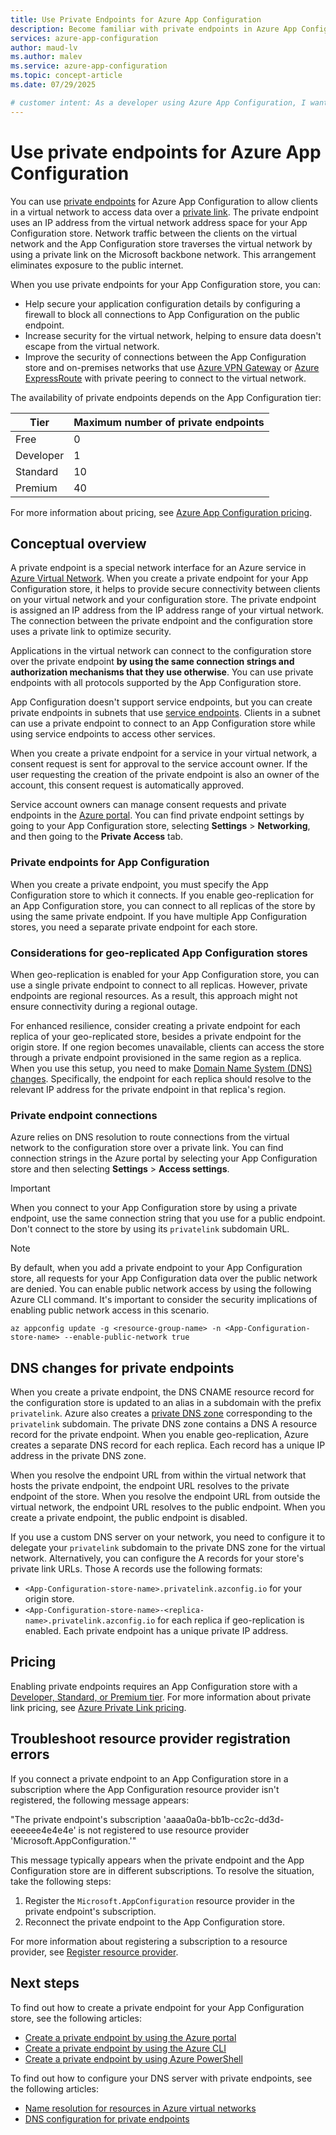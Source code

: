 ```yaml
---
title: Use Private Endpoints for Azure App Configuration
description: Become familiar with private endpoints in Azure App Configuration. Find out how clients in a virtual network can access configuration data over a private link.
services: azure-app-configuration
author: maud-lv
ms.author: malev
ms.service: azure-app-configuration
ms.topic: concept-article
ms.date: 07/29/2025

# customer intent: As a developer using Azure App Configuration, I want to find out how to use private endpoints so that I can improve the security of communication with my App Configuration instance.
---
```

# Use private endpoints for Azure App Configuration

You can use [private endpoints](../private-link/private-endpoint-overview.md) for Azure App Configuration to allow clients in a virtual network to access data over a [private link](../private-link/private-link-overview.md). The private endpoint uses an IP address from the virtual network address space for your App Configuration store. Network traffic between the clients on the virtual network and the App Configuration store traverses the virtual network by using a private link on the Microsoft backbone network. This arrangement eliminates exposure to the public internet.

When you use private endpoints for your App Configuration store, you can:

- Help secure your application configuration details by configuring a firewall to block all connections to App Configuration on the public endpoint.
- Increase security for the virtual network, helping to ensure data doesn't escape from the virtual network.
- Improve the security of connections between the App Configuration store and on-premises networks that use [Azure VPN Gateway](../vpn-gateway/vpn-gateway-about-vpngateways.md) or [Azure ExpressRoute](../expressroute/expressroute-locations.md) with private peering to connect to the virtual network.

The availability of private endpoints depends on the App Configuration tier:

| Tier | Maximum number of private endpoints |
| --- | --- |
| Free | 0 |
| Developer | 1 |
| Standard | 10 |
| Premium | 40 |

For more information about pricing, see [Azure App Configuration pricing](https://azure.microsoft.com/pricing/details/app-configuration/).

## Conceptual overview

A private endpoint is a special network interface for an Azure service in [Azure Virtual Network](../virtual-network/virtual-networks-overview.md). When you create a private endpoint for your App Configuration store, it helps to provide secure connectivity between clients on your virtual network and your configuration store. The private endpoint is assigned an IP address from the IP address range of your virtual network. The connection between the private endpoint and the configuration store uses a private link to optimize security.

Applications in the virtual network can connect to the configuration store over the private endpoint **by using the same connection strings and authorization mechanisms that they use otherwise**. You can use private endpoints with all protocols supported by the App Configuration store.

App Configuration doesn't support service endpoints, but you can create private endpoints in subnets that use [service endpoints](../virtual-network/virtual-network-service-endpoints-overview.md). Clients in a subnet can use a private endpoint to connect to an App Configuration store while using service endpoints to access other services.

When you create a private endpoint for a service in your virtual network, a consent request is sent for approval to the service account owner. If the user requesting the creation of the private endpoint is also an owner of the account, this consent request is automatically approved.

Service account owners can manage consent requests and private endpoints in the [Azure portal](https://portal.azure.com). You can find private endpoint settings by going to your App Configuration store, selecting **Settings** > **Networking**, and then going to the **Private Access** tab.

### Private endpoints for App Configuration 

When you create a private endpoint, you must specify the App Configuration store to which it connects. If you enable geo-replication for an App Configuration store, you can connect to all replicas of the store by using the same private endpoint. If you have multiple App Configuration stores, you need a separate private endpoint for each store.

### Considerations for geo-replicated App Configuration stores

When geo-replication is enabled for your App Configuration store, you can use a single private endpoint to connect to all replicas. However, private endpoints are regional resources. As a result, this approach might not ensure connectivity during a regional outage.

For enhanced resilience, consider creating a private endpoint for each replica of your geo-replicated store, besides a private endpoint for the origin store. If one region becomes unavailable, clients can access the store through a private endpoint provisioned in the same region as a replica. When you use this setup, you need to make [Domain Name System (DNS) changes](#dns-changes-for-private-endpoints). Specifically, the endpoint for each replica should resolve to the relevant IP address for the private endpoint in that replica's region.

### Private endpoint connections

Azure relies on DNS resolution to route connections from the virtual network to the configuration store over a private link. You can find connection strings in the Azure portal by selecting your App Configuration store and then selecting **Settings** > **Access settings**.  

> [!IMPORTANT]
> When you connect to your App Configuration store by using a private endpoint, use the same connection string that you use for a public endpoint. Don't connect to the store by using its `privatelink` subdomain URL.

> [!NOTE]
> By default, when you add a private endpoint to your App Configuration store, all requests for your App Configuration data over the public network are denied. You can enable public network access by using the following Azure CLI command. It's important to consider the security implications of enabling public network access in this scenario.
>
> ```azurecli-interactive
> az appconfig update -g <resource-group-name> -n <App-Configuration-store-name> --enable-public-network true
> ```

## DNS changes for private endpoints

When you create a private endpoint, the DNS CNAME resource record for the configuration store is updated to an alias in a subdomain with the prefix `privatelink`. Azure also creates a [private DNS zone](../dns/private-dns-overview.md) corresponding to the `privatelink` subdomain. The private DNS zone contains a DNS A resource record for the private endpoint. When you enable geo-replication, Azure creates a separate DNS record for each replica. Each record has a unique IP address in the private DNS zone.

When you resolve the endpoint URL from within the virtual network that hosts the private endpoint, the endpoint URL resolves to the private endpoint of the store. When you resolve the endpoint URL from outside the virtual network, the endpoint URL resolves to the public endpoint. When you create a private endpoint, the public endpoint is disabled.

If you use a custom DNS server on your network, you need to configure it to delegate your `privatelink` subdomain to the private DNS zone for the virtual network. Alternatively, you can configure the A records for your store's private link URLs. Those A records use the following formats:

- `<App-Configuration-store-name>.privatelink.azconfig.io` for your origin store.
- `<App-Configuration-store-name>-<replica-name>.privatelink.azconfig.io` for each replica if geo-replication is enabled. Each private endpoint has a unique private IP address.

## Pricing

Enabling private endpoints requires an App Configuration store with a [Developer, Standard, or Premium tier](https://azure.microsoft.com/pricing/details/app-configuration/). For more information about private link pricing, see [Azure Private Link pricing](https://azure.microsoft.com/pricing/details/private-link).

## Troubleshoot resource provider registration errors

If you connect a private endpoint to an App Configuration store in a subscription where the App Configuration resource provider isn't registered, the following message appears:

"The private endpoint's subscription 'aaaa0a0a-bb1b-cc2c-dd3d-eeeeee4e4e4e' is not registered to use resource provider 'Microsoft.AppConfiguration.'"

This message typically appears when the private endpoint and the App Configuration store are in different subscriptions. To resolve the situation, take the following steps:

1. Register the `Microsoft.AppConfiguration` resource provider in the private endpoint's subscription.
1. Reconnect the private endpoint to the App Configuration store.

For more information about registering a subscription to a resource provider, see [Register resource provider](../azure-resource-manager/management/resource-providers-and-types.md#register-resource-provider).

## Next steps

To find out how to create a private endpoint for your App Configuration store, see the following articles:

- [Create a private endpoint by using the Azure portal](../private-link/create-private-endpoint-portal.md)
- [Create a private endpoint by using the Azure CLI](../private-link/create-private-endpoint-cli.md)
- [Create a private endpoint by using Azure PowerShell](../private-link/create-private-endpoint-powershell.md)

To find out how to configure your DNS server with private endpoints, see the following articles:

- [Name resolution for resources in Azure virtual networks](../virtual-network/virtual-networks-name-resolution-for-vms-and-role-instances.md#name-resolution-that-uses-your-own-dns-server)
- [DNS configuration for private endpoints](../private-link/private-endpoint-overview.md#dns-configuration)